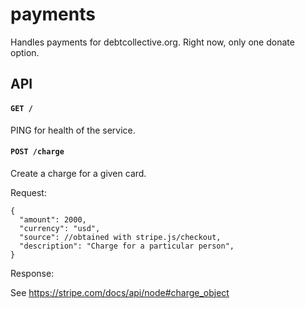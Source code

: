 # payments

Handles payments for debtcollective.org. Right now, only one donate option.

## API

#### `GET /`

PING for health of the service.

#### `POST /charge`

Create a charge for a given card.

Request:
```
{
  "amount": 2000,
  "currency": "usd", 
  "source": //obtained with stripe.js/checkout,
  "description": "Charge for a particular person",
}
```

Response:

See https://stripe.com/docs/api/node#charge_object


